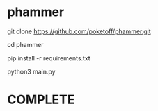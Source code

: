 # phammer

git clone https://github.com/poketoff/phammer.git

cd phammer

pip install -r requirements.txt

python3 main.py

# COMPLETE
